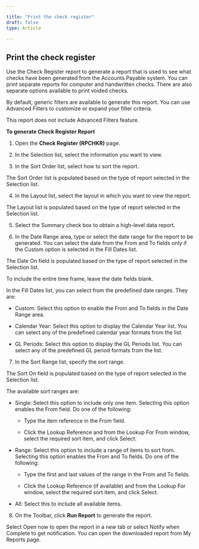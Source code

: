 ```yaml
---  

title: "Print the check register"  
draft: false 
type: Article

---
```


## Print the check register

Use the Check Register report to generate a report that is used to see what checks have been generated from the Accounts Payable system. You can print separate reports for computer and handwritten checks. There are also separate options available to print voided checks.

By default, generic filters are available to generate this report. You can use Advanced Filters to customize or expand your filter criteria.

This report does not include Advanced Filters feature.

**To generate Check Register Report**

1.	Open the **Check Register (RPCHKR)** page.

2.	In the Selection list, select the information you want to view.

3.	In the Sort Order list, select how to sort the report.

The Sort Order list is populated based on the type of report selected in the Selection list.

4.	In the Layout list, select the layout in which you want to view the report.

The Layout list is populated based on the type of report selected in the Selection list.

5.	Select the Summary check box to obtain a high-level data report.

6.	In the Date Range area, type or select the date range for the report to be generated. You can select the date from the From and To fields only if the Custom option is selected in the Fill Dates list.

The Date On field is populated based on the type of report selected in the Selection list.

To include the entire time frame, leave the date fields blank.

In the Fill Dates list, you can select from the predefined date ranges. They are:

- Custom: Select this option to enable the From and To fields in the Date Range area.

- Calendar Year: Select this option to display the Calendar Year list. You can select any of the predefined calendar year formats from the list.

- GL Periods: Select this option to display the GL Periods list. You can select any of the predefined GL period formats from the list.

7.	In the Sort Range list, specify the sort range.

The Sort On field is populated based on the type of report selected in the Selection list.

The available sort ranges are:

- Single: Select this option to include only one item. Selecting this option enables the From field. Do one of the following:

    - Type the item reference in the From field.

    - Click the Lookup Reference and from the Lookup For From window, select the required sort item, and click Select.
 
- Range: Select this option to include a range of items to sort from. Selecting this option enables the From and To fields. Do one of the following:

    - Type the first and last values of the range in the From and To fields.

    - Click the Lookup Reference (if available) and from the Lookup For window, select the required sort item, and click Select.
 
- All: Select this to include all available items.

8.	On the Toolbar, click **Run Report** to generate the report.

Select Open now to open the report in a new tab or select Notify when Complete to get notification. You can open the downloaded report from My Reports page.
